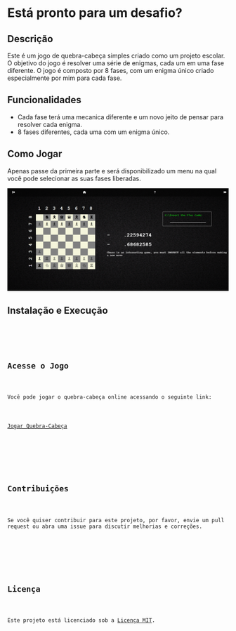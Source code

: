 <!DOCTYPE html>
<html lang="pt-br">
<head>
    <meta charset="UTF-8">
    <meta name="viewport" content="width=device-width, initial-scale=1.0">

   
</head>
<body>
    <h1>Está pronto para um desafio?</h1>
    <div class="section">
        <h2>Descrição</h2>
        <p>Este é um jogo de quebra-cabeça simples criado como um projeto escolar. O objetivo do jogo é resolver uma série de enigmas, cada um em uma fase diferente. O jogo é composto por 8 fases, com um enigma único criado especialmente por mim para cada fase.</p>
    </div>
    <div class="section">
        <h2>Funcionalidades</h2>
        <ul>
            <li>Cada fase terá uma mecanica diferente e um novo jeito de pensar para resolver cada enigma.</li>
            <li>8 fases diferentes, cada uma com um enigma único.</li>
        </ul>
    </div>
    <div class="section">
        <h2>Como Jogar</h2>
        <p>Apenas passe da primeira parte e será disponibilizado um menu na qual você pode selecionar as suas fases liberadas.</p>
        <img src="screenshot.png" alt="Screenshot do Jogo" class="screenshot">
    </div>
    <div class="section">
        <h2>Instalação e Execução</h2>
        <pre><code>
    <div class="section">
        <h2>Acesse o Jogo</h2>
        <p>Você pode jogar o quebra-cabeça online acessando o seguinte link:</p>
        <p><a href="https://srdarf.github.io/SURIS/GENERIC%20LOGIN%20THING/index.html" target="_blank">Jogar Quebra-Cabeça</a></p>
    </div>
    <div class="section">
        <h2>Contribuições</h2>
        <p>Se você quiser contribuir para este projeto, por favor, envie um pull request ou abra uma issue para discutir melhorias e correções.</p>
    </div>
    <div class="section">
        <h2>Licença</h2>
        <p>Este projeto está licenciado sob a <a href="https://opensource.org/licenses/MIT" target="_blank">Licença MIT</a>.</p>
    </div>
</body>
</html>
